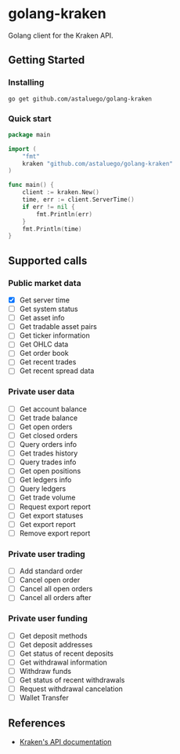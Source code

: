 # golang-kraken
 
Golang client for the Kraken API.

## Getting Started

### Installing

`go get github.com/astaluego/golang-kraken`

### Quick start

```go
package main

import (
    "fmt"
    kraken "github.com/astaluego/golang-kraken"
)

func main() {
    client := kraken.New()
    time, err := client.ServerTime()
    if err != nil {
        fmt.Println(err)
    }
    fmt.Println(time)
}
```

## Supported calls

### Public market data

- [x] Get server time
- [ ] Get system status
- [ ] Get asset info
- [ ] Get tradable asset pairs
- [ ] Get ticker information
- [ ] Get OHLC data
- [ ] Get order book
- [ ] Get recent trades
- [ ] Get recent spread data

### Private user data

- [ ] Get account balance
- [ ] Get trade balance
- [ ] Get open orders
- [ ] Get closed orders
- [ ] Query orders info
- [ ] Get trades history
- [ ] Query trades info
- [ ] Get open positions
- [ ] Get ledgers info
- [ ] Query ledgers
- [ ] Get trade volume
- [ ] Request export report
- [ ] Get export statuses
- [ ] Get export report
- [ ] Remove export report

### Private user trading

- [ ] Add standard order
- [ ] Cancel open order
- [ ] Cancel all open orders
- [ ] Cancel all orders after

### Private user funding

- [ ] Get deposit methods
- [ ] Get deposit addresses
- [ ] Get status of recent deposits
- [ ] Get withdrawal information
- [ ] Withdraw funds
- [ ] Get status of recent withdrawals
- [ ] Request withdrawal cancelation
- [ ] Wallet Transfer

## References

 - [Kraken's API documentation](https://docs.kraken.com/rest/)

